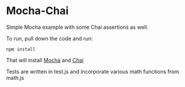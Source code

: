 # Mocha-Chai

Simple Mocha example with some Chai assertions as well.

To run, pull down the code and run:

```npm install```

That will install [Mocha](http://www.mochajs.org) and [Chai](http://www.chaijs.com)

Tests are written in test.js and incorporate various math functions from math.js
